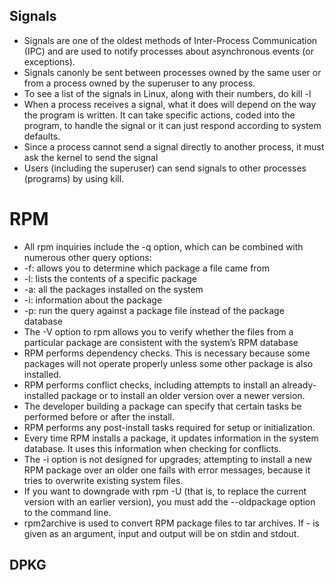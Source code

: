 ## Signals

- Signals are one of the oldest methods of Inter-Process Communication (IPC) and are used to notify processes about asynchronous events (or exceptions).
- Signals canonly be sent between processes owned by the same user or from a process owned by the superuser to any process.
- To see a list of the signals in Linux, along with their numbers, do kill -l
- When a process receives a signal, what it does will depend on the way the program is written. It can take specific actions, coded into the program, to handle the signal or it can just respond according to system defaults.
- Since a process cannot send a signal directly to another process, it must ask the kernel to send the signal
- Users (including the superuser) can send signals to other processes (programs) by using kill.

# RPM

- All rpm inquiries include the -q option, which can be combined with numerous other query options:
- -f: allows you to determine which package a file came from
- -l: lists the contents of a specific package
- -a: all the packages installed on the system
- -i: information about the package
- -p: run the query against a package file instead of the package database
- The -V option to rpm allows you to verify whether the files from a particular package are consistent with the system’s RPM database
- RPM performs dependency checks. This is necessary because some packages will not operate properly unless some other package is also installed.
- RPM performs conflict checks, including attempts to install an already-installed package or to install an older version over a newer version.
- The developer building a package can specify that certain tasks be performed before or after the install.
- RPM performs any post-install tasks required for setup or initialization.
- Every time RPM installs a package, it updates information in the system database. It uses this information when checking for conflicts.
- The -i option is not designed for upgrades; attempting to install a new RPM package over an older one fails with error messages, because it tries to overwrite existing system files.
- If you want to downgrade with rpm -U (that is, to replace the current version with an earlier version), you must add the --oldpackage option to the command line.
- rpm2archive is used to convert RPM package files to tar archives. If - is given as an argument, input and output will be on stdin and stdout.

## DPKG


